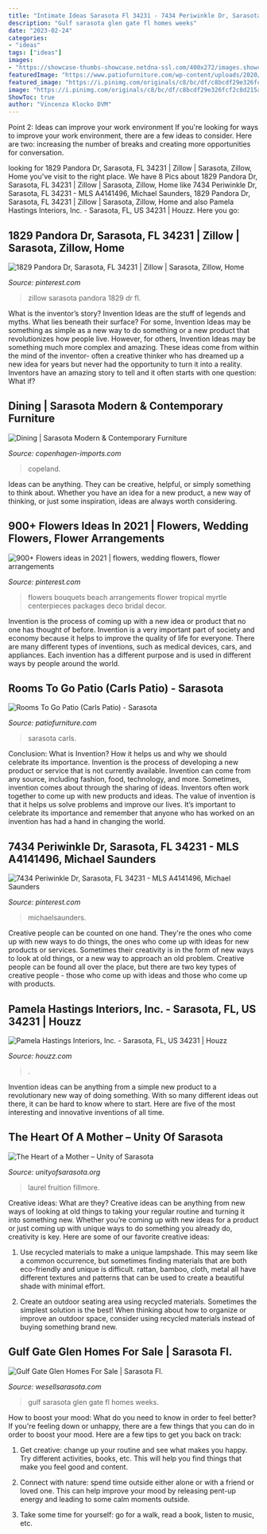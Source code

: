 ```yaml
---
title: "Intimate Ideas Sarasota Fl 34231 - 7434 Periwinkle Dr, Sarasota, Fl 34231"
description: "Gulf sarasota glen gate fl homes weeks"
date: "2023-02-24"
categories:
- "ideas"
tags: ["ideas"]
images:
- "https://showcase-thumbs-showcase.netdna-ssl.com/400x272/images.showcaseidx.com/mfr/508081864/508081864_0.jpg"
featuredImage: "https://www.patiofurniture.com/wp-content/uploads/2020/08/patio-store-sarasota-703-300x220.jpg"
featured_image: "https://i.pinimg.com/originals/c8/bc/df/c8bcdf29e326fcf2c8d215adcc68cb25.jpg"
image: "https://i.pinimg.com/originals/c8/bc/df/c8bcdf29e326fcf2c8d215adcc68cb25.jpg"
ShowToc: true
author: "Vincenza Klocko DVM"
---
```



Point 2: Ideas can improve your work environment
If you're looking for ways to improve your work environment, there are a few ideas to consider. Here are two: increasing the number of breaks and creating more opportunities for conversation.

	

		
looking for 1829 Pandora Dr, Sarasota, FL 34231 | Zillow | Sarasota, Zillow, Home you've visit to the right place. We have 8 Pics about 1829 Pandora Dr, Sarasota, FL 34231 | Zillow | Sarasota, Zillow, Home like 7434 Periwinkle Dr, Sarasota, FL 34231 - MLS A4141496, Michael Saunders, 1829 Pandora Dr, Sarasota, FL 34231 | Zillow | Sarasota, Zillow, Home and also Pamela Hastings Interiors, Inc. - Sarasota, FL, US 34231 | Houzz. Here you go:
		
    
## 1829 Pandora Dr, Sarasota, FL 34231 | Zillow | Sarasota, Zillow, Home

<img loading=lazy src="https://i.pinimg.com/originals/c8/bc/df/c8bcdf29e326fcf2c8d215adcc68cb25.jpg" onerror="this.onerror=null;this.src='https://tse4.mm.bing.net/th?id=OIP.-fQ2_2Kvmhau2tdiiXNqwQHaE6&amp;pid=15.1';" alt="1829 Pandora Dr, Sarasota, FL 34231 | Zillow | Sarasota, Zillow, Home">

_Source: pinterest.com_

>zillow sarasota pandora 1829 dr fl. 

	

What is the inventor’s story?
Invention Ideas are the stuff of legends and myths. What lies beneath their surface? For some, Invention Ideas may be something as simple as a new way to do something or a new product that revolutionizes how people live. However, for others, Invention Ideas may be something much more complex and amazing. These ideas come from within the mind of the inventor- often a creative thinker who has dreamed up a new idea for years but never had the opportunity to turn it into a reality. Inventors have an amazing story to tell and it often starts with one question: What if?

    
## Dining | Sarasota Modern &amp; Contemporary Furniture

<img loading=lazy src="https://copenhagen-imports.com/wp-content/uploads/2016/11/copeland-catalina-dining-625x490.jpg" onerror="this.onerror=null;this.src='https://tse3.mm.bing.net/th?id=OIP.4SrXdILiaEpzB-8rhb59swHaFz&amp;pid=15.1';" alt="Dining | Sarasota Modern &amp; Contemporary Furniture">

_Source: copenhagen-imports.com_

>copeland. 

	

Ideas can be anything. They can be creative, helpful, or simply something to think about. Whether you have an idea for a new product, a new way of thinking, or just some inspiration, ideas are always worth considering.

    
## 900+ Flowers Ideas In 2021 | Flowers, Wedding Flowers, Flower Arrangements

<img loading=lazy src="https://i.pinimg.com/236x/cc/59/55/cc5955c2e9b850395c0f1e395ce3f815.jpg" onerror="this.onerror=null;this.src='https://tse1.mm.bing.net/th?id=OIP.nC0f1RBbj2rfZ_2-II7mFAAAAA&amp;pid=15.1';" alt="900+ Flowers ideas in 2021 | flowers, wedding flowers, flower arrangements">

_Source: pinterest.com_

>flowers bouquets beach arrangements flower tropical myrtle centerpieces packages deco bridal decor. 

	

Invention is the process of coming up with a new idea or product that no one has thought of before. Invention is a very important part of society and economy because it helps to improve the quality of life for everyone. There are many different types of inventions, such as medical devices, cars, and appliances. Each invention has a different purpose and is used in different ways by people around the world.

    
## Rooms To Go Patio (Carls Patio) - Sarasota

<img loading=lazy src="https://www.patiofurniture.com/wp-content/uploads/2020/08/patio-store-sarasota-703-300x220.jpg" onerror="this.onerror=null;this.src='https://tse1.mm.bing.net/th?id=OIP.oGllqanUdMZ4Ejch1FpwOAAAAA&amp;pid=15.1';" alt="Rooms To Go Patio (Carls Patio) - Sarasota">

_Source: patiofurniture.com_

>sarasota carls. 

	

Conclusion: What is Invention? How it helps us and why we should celebrate its importance.
Invention is the process of developing a new product or service that is not currently available. Invention can come from any source, including fashion, food, technology, and more. Sometimes, invention comes about through the sharing of ideas. Inventors often work together to come up with new products and ideas. The value of invention is that it helps us solve problems and improve our lives. It’s important to celebrate its importance and remember that anyone who has worked on an invention has had a hand in changing the world.

    
## 7434 Periwinkle Dr, Sarasota, FL 34231 - MLS A4141496, Michael Saunders

<img loading=lazy src="https://i.pinimg.com/originals/7d/ae/89/7dae89368998b03bfd70993ab0e7b8e4.jpg" onerror="this.onerror=null;this.src='https://tse4.mm.bing.net/th?id=OIP.a9BJIzZMiAxKIzhuxRS57gHaFj&amp;pid=15.1';" alt="7434 Periwinkle Dr, Sarasota, FL 34231 - MLS A4141496, Michael Saunders">

_Source: pinterest.com_

>michaelsaunders. 

	

Creative people can be counted on one hand. They're the ones who come up with new ways to do things, the ones who come up with ideas for new products or services. Sometimes their creativity is in the form of new ways to look at old things, or a new way to approach an old problem. Creative people can be found all over the place, but there are two key types of creative people - those who come up with ideas and those who come up with products.

    
## Pamela Hastings Interiors, Inc. - Sarasota, FL, US 34231 | Houzz

<img loading=lazy src="https://st.hzcdn.com/simgs/f3e367d10fa055f7_3-0539/_.jpg" onerror="this.onerror=null;this.src='https://tse2.mm.bing.net/th?id=OIP.RT1rL2jsLIc4zhLWk2aOQgAAAA&amp;pid=15.1';" alt="Pamela Hastings Interiors, Inc. - Sarasota, FL, US 34231 | Houzz">

_Source: houzz.com_

>. 

	

Invention ideas can be anything from a simple new product to a revolutionary new way of doing something. With so many different ideas out there, it can be hard to know where to start. Here are five of the most interesting and innovative inventions of all time.

    
## The Heart Of A Mother – Unity Of Sarasota

<img loading=lazy src="https://unityofsarasota.org/wp-content/uploads/2020/05/The-Heart-of-a-Mother-copy-1385x2048.jpg" onerror="this.onerror=null;this.src='https://tse1.mm.bing.net/th?id=OIP.RRPkAhqUI3ATQakbO0NGiAHaK8&amp;pid=15.1';" alt="The Heart of a Mother – Unity of Sarasota">

_Source: unityofsarasota.org_

>laurel fruition fillmore. 

	

Creative ideas: What are they?
Creative ideas can be anything from new ways of looking at old things to taking your regular routine and turning it into something new. Whether you’re coming up with new ideas for a product or just coming up with unique ways to do something you already do, creativity is key. Here are some of our favorite creative ideas: 
1. Use recycled materials to make a unique lampshade. This may seem like a common occurrence, but sometimes finding materials that are both eco-friendly and unique is difficult. rattan, bamboo, cloth, metal all have different textures and patterns that can be used to create a beautiful shade with minimal effort. 

2. Create an outdoor seating area using recycled materials. Sometimes the simplest solution is the best! When thinking about how to organize or improve an outdoor space, consider using recycled materials instead of buying something brand new.

    
## Gulf Gate Glen Homes For Sale | Sarasota Fl.

<img loading=lazy src="https://showcase-thumbs-showcase.netdna-ssl.com/400x272/images.showcaseidx.com/mfr/508081864/508081864_0.jpg" onerror="this.onerror=null;this.src='https://tse1.mm.bing.net/th?id=OIP.7aiu815yP69Xb017tsG2TQAAAA&amp;pid=15.1';" alt="Gulf Gate Glen Homes For Sale | Sarasota Fl.">

_Source: wesellsarasota.com_

>gulf sarasota glen gate fl homes weeks. 

	

How to boost your mood: What do you need to know in order to feel better?
If you're feeling down or unhappy, there are a few things that you can do in order to boost your mood. Here are a few tips to get you back on track: 
1. Get creative: change up your routine and see what makes you happy. Try different activities, books, etc. This will help you find things that make you feel good and content. 

2. Connect with nature: spend time outside either alone or with a friend or loved one. This can help improve your mood by releasing pent-up energy and leading to some calm moments outside. 

3. Take some time for yourself: go for a walk, read a book, listen to music, etc.

